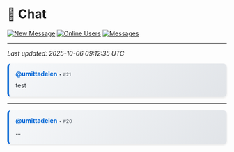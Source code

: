 # 💬 Chat

[![New Message](https://img.shields.io/badge/💬-New_Message-blue?style=for-the-badge)](https://github.com/umittadelen/githubChat/issues/new?template=chat-message.md) [![Online Users](https://img.shields.io/badge/👥-1_users-green?style=for-the-badge)](https://github.com/umittadelen/githubChat/issues) [![Messages](https://img.shields.io/badge/📝-2_messages-orange?style=for-the-badge)](#)

---

*Last updated: 2025-10-06 09:12:35 UTC*

<div style="margin: 15px 0; padding: 15px; border-left: 4px solid #0366d6; background: linear-gradient(135deg, #f6f8fa 0%, #e1e4e8 100%); border-radius: 8px; font-family: -apple-system, BlinkMacSystemFont, 'Segoe UI', Helvetica, Arial, sans-serif; box-shadow: 0 2px 4px rgba(0,0,0,0.1);">
<div>
<a href="https://github.com/umittadelen" style="font-weight: bold; color: #0366d6; text-decoration: none; font-size: 14px;">@umittadelen</a>
<span style="font-size: 11px; color: #586069; margin-top: 8px;"> • #21</span>
</div>
<div style="margin-top: 8px; line-height: 1.6; color: #24292e;">test</div>
</div>

---

<div style="margin: 15px 0; padding: 15px; border-left: 4px solid #0366d6; background: linear-gradient(135deg, #f6f8fa 0%, #e1e4e8 100%); border-radius: 8px; font-family: -apple-system, BlinkMacSystemFont, 'Segoe UI', Helvetica, Arial, sans-serif; box-shadow: 0 2px 4px rgba(0,0,0,0.1);">
<div>
<a href="https://github.com/umittadelen" style="font-weight: bold; color: #0366d6; text-decoration: none; font-size: 14px;">@umittadelen</a>
<span style="font-size: 11px; color: #586069; margin-top: 8px;"> • #20</span>
</div>
<div style="margin-top: 8px; line-height: 1.6; color: #24292e;">...</div>
</div>

